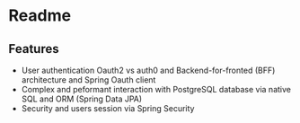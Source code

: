 # Readme

## Features
- User authentication Oauth2 vs auth0 and Backend-for-fronted (BFF) architecture and Spring Oauth client
- Complex and peformant interaction with PostgreSQL database via native SQL and ORM (Spring Data JPA)
- Security and users session via Spring Security
